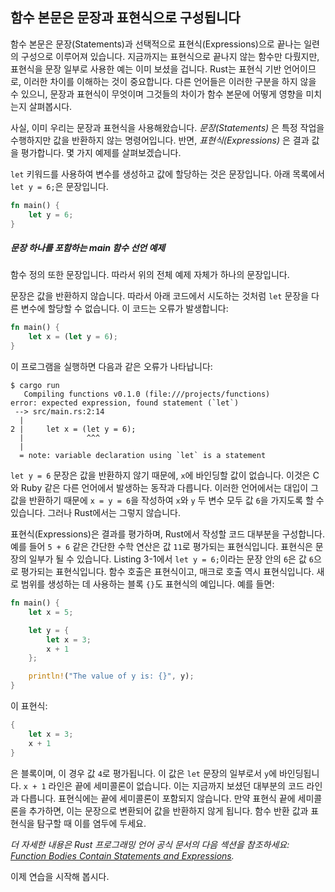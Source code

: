 ## 함수 본문은 문장과 표현식으로 구성됩니다

함수 본문은 문장(Statements)과 선택적으로 표현식(Expressions)으로 끝나는 일련의 구성으로 이루어져 있습니다. 지금까지는 표현식으로 끝나지 않는 함수만 다뤘지만, 표현식을 문장 일부로 사용한 예는 이미 보셨을 겁니다. Rust는 표현식 기반 언어이므로, 이러한 차이를 이해하는 것이 중요합니다. 다른 언어들은 이러한 구분을 하지 않을 수 있으니, 문장과 표현식이 무엇이며 그것들의 차이가 함수 본문에 어떻게 영향을 미치는지 살펴봅시다.

사실, 이미 우리는 문장과 표현식을 사용해왔습니다. _문장(Statements)_ 은 특정 작업을 수행하지만 값을 반환하지 않는 명령어입니다. 반면, _표현식(Expressions)_ 은 결과 값을 평가합니다. 몇 가지 예제를 살펴보겠습니다.

`let` 키워드를 사용하여 변수를 생성하고 값에 할당하는 것은 문장입니다. 아래 목록에서 `let y = 6;`은 문장입니다.

```rust
fn main() {
    let y = 6;
}
```
##### 문장 하나를 포함하는 main 함수 선언 예제

함수 정의 또한 문장입니다. 따라서 위의 전체 예제 자체가 하나의 문장입니다.

문장은 값을 반환하지 않습니다. 따라서 아래 코드에서 시도하는 것처럼 `let` 문장을 다른 변수에 할당할 수 없습니다. 이 코드는 오류가 발생합니다:

```rust
fn main() {
    let x = (let y = 6);
}
```

이 프로그램을 실행하면 다음과 같은 오류가 나타납니다:

```text
$ cargo run
   Compiling functions v0.1.0 (file:///projects/functions)
error: expected expression, found statement (`let`)
 --> src/main.rs:2:14
  |
2 |     let x = (let y = 6);
  |              ^^^
  |
  = note: variable declaration using `let` is a statement
```

`let y = 6` 문장은 값을 반환하지 않기 때문에, `x`에 바인딩할 값이 없습니다. 이것은 C와 Ruby 같은 다른 언어에서 발생하는 동작과 다릅니다. 이러한 언어에서는 대입이 그 값을 반환하기 때문에 `x = y = 6`을 작성하여 `x`와 `y` 두 변수 모두 값 `6`을 가지도록 할 수 있습니다. 그러나 Rust에서는 그렇지 않습니다.

표현식(Expressions)은 결과를 평가하며, Rust에서 작성할 코드 대부분을 구성합니다. 예를 들어 `5 + 6` 같은 간단한 수학 연산은 값 `11`로 평가되는 표현식입니다. 표현식은 문장의 일부가 될 수 있습니다. Listing 3-1에서 `let y = 6;`이라는 문장 안의 `6`은 값 `6`으로 평가되는 표현식입니다. 함수 호출은 표현식이고, 매크로 호출 역시 표현식입니다. 새로 범위를 생성하는 데 사용하는 블록 `{}`도 표현식의 예입니다. 예를 들면:

```rust
fn main() {
    let x = 5;

    let y = {
        let x = 3;
        x + 1
    };

    println!("The value of y is: {}", y);
}
```

이 표현식:

```rust
{
    let x = 3;
    x + 1
}
```

은 블록이며, 이 경우 값 `4`로 평가됩니다. 이 값은 `let` 문장의 일부로서 `y`에 바인딩됩니다. `x + 1` 라인은 끝에 세미콜론이 없습니다. 이는 지금까지 보셨던 대부분의 코드 라인과 다릅니다. 표현식에는 끝에 세미콜론이 포함되지 않습니다. 만약 표현식 끝에 세미콜론을 추가하면, 이는 문장으로 변환되어 값을 반환하지 않게 됩니다. 함수 반환 값과 표현식을 탐구할 때 이를 염두에 두세요.

_더 자세한 내용은 Rust 프로그래밍 언어 공식 문서의 다음 섹션을 참조하세요: [Function Bodies Contain Statements and Expressions](https://doc.rust-lang.org/stable/book/ch03-03-how-functions-work.html#function-bodies-contain-statements-and-expressions)._

이제 연습을 시작해 봅시다.